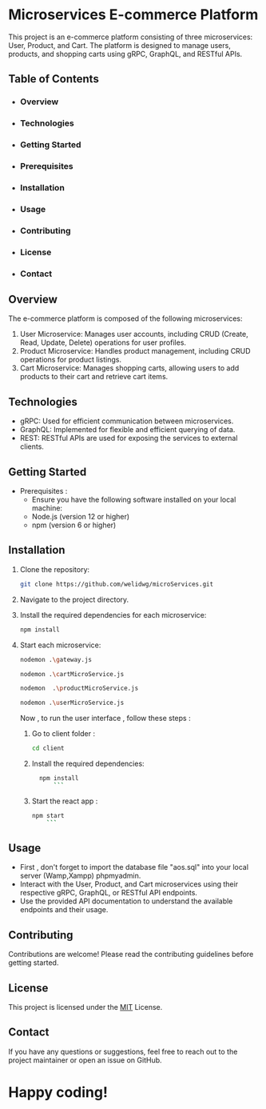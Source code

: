 # Microservices E-commerce Platform

This project is an e-commerce platform consisting of three microservices: User, Product, and Cart. The platform is designed to manage users, products, and shopping carts using gRPC, GraphQL, and RESTful APIs.

## Table of Contents

- ### Overview
- ### Technologies
- ### Getting Started
- ### Prerequisites
- ### Installation
- ### Usage
- ### Contributing
- ### License
- ### Contact

## Overview

The e-commerce platform is composed of the following microservices:

1. User Microservice: Manages user accounts, including CRUD (Create, Read, Update, Delete) operations for user profiles.
2. Product Microservice: Handles product management, including CRUD operations for product listings.
3. Cart Microservice: Manages shopping carts, allowing users to add products to their cart and retrieve cart items.

## Technologies

- gRPC: Used for efficient communication between microservices.
- GraphQL: Implemented for flexible and efficient querying of data.
- REST: RESTful APIs are used for exposing the services to external clients.

## Getting Started

- Prerequisites :
  - Ensure you have the following software installed on your local machine:
  - Node.js (version 12 or higher)
  - npm (version 6 or higher)

## Installation

1.  Clone the repository:

    ```bash
    git clone https://github.com/welidwg/microServices.git
    ```

2.  Navigate to the project directory.
3.  Install the required dependencies for each microservice:
    ```bash
    npm install
    ```
4.  Start each microservice:
    ```bash
    nodemon .\gateway.js
    ```
    ```bash
    nodemon .\cartMicroService.js
    ```
    ```bash
    nodemon  .\productMicroService.js
    ```
    ```bash
    nodemon .\userMicroService.js
    ```
    Now , to run the user interface , follow these steps :
    1.  Go to client folder :
        ```bash
        cd client
        ```
    2.  Install the required dependencies:
        ````bash
          npm install
              ```

        ````
    3.  Start the react app :
        ````bash
        npm start
            ```

        ````

## Usage

- First , don't forget to import the database file "aos.sql" into your local server (Wamp,Xampp) phpmyadmin.
- Interact with the User, Product, and Cart microservices using their respective gRPC, GraphQL, or RESTful API endpoints.
- Use the provided API documentation to understand the available endpoints and their usage.

## Contributing

Contributions are welcome! Please read the contributing guidelines before getting started.

## License

This project is licensed under the [MIT](https://choosealicense.com/licenses/mit/) License.

## Contact

If you have any questions or suggestions, feel free to reach out to the project maintainer or open an issue on GitHub.

# Happy coding!
